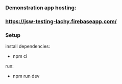 ### Demonstration app hosting:

### https://jsw-testing-lachy.firebaseapp.com/

### Setup

install dependencies:

- npm ci

run:

- npm run dev
